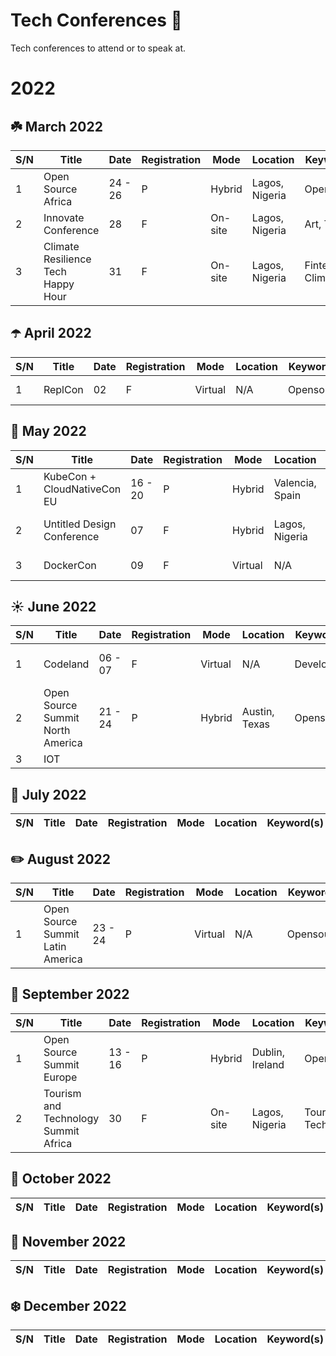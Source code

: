 # Tech Conferences 🎤

Tech conferences to attend or to speak at.

# 2022

## ☘️ March 2022

| S/N | Title                                  | Date      | Registration | Mode      | Location            | Keyword(s)             | URL                                                                                                | Perks             |
| --- | -------------------------------------- | --------- | ------------ |---------- |-------------------- |----------------------- |------------------------------------------------------------------------ | ---------------------------------------------
| 1   | Open Source Africa                     | 24 - 26   | P            | Hybrid    | Lagos, Nigeria      | Opensource             | [url](https://festival.oscafrica.org/)                                                            | Speaker benefits
| 2   | Innovate Conference                    | 28        | F            | On-site   | Lagos, Nigeria      | Art, Tech              | [url](https://www.eventbrite.com/e/innovate-conference-tickets-302365091127?aff=ebdssbdestsearch) | Network, Workshop
| 3   | Climate Resilience Tech Happy Hour     | 31        | F            | On-site   | Lagos, Nigeria      | Fintech, Climate       | [url](https://www.eventbrite.com/e/climate-resilience-tech-happy-hour-tickets-300816950597)       | Network, Cocktails


## ☂️ April 2022

| S/N | Title                                  | Date      | Registration | Mode      | Location            | Keyword(s)             | URL                                                                     | Perks                                        |
| --- | -------------------------------------- | --------- | ------------ |---------- |-------------------- |----------------------- |------------------------------------------------------------------------ | ---------------------------------------------
| 1   | ReplCon                                | 02        | F            | Virtual   | N/A        | Opensource             | [url](https://hopin.com/events/repl-con-22/registration)                                   | Workshops, Hackathon


## 🌸 May 2022

| S/N | Title                                  | Date      | Registration | Mode      | Location            | Keyword(s)             | URL                                                                      | Perks                                       |
| --- | -------------------------------------- | --------- | ------------ |---------- |-------------------- |----------------------- |------------------------------------------------------------------------ | ---------------------------------------------
| 1   | KubeCon + CloudNativeCon EU            | 16 - 20   | P            | Hybrid    | Valencia, Spain     | Cloud Native           | [url](https://events.linuxfoundation.org/kubecon-cloudnativecon-europe) | Virtual and In-person scholarships
| 2   | Untitled Design Conference             | 07        | F            | Hybrid    | Lagos, Nigeria      | Design                 | [url](https://udcom.space/)                                             | Network, Live workshop
| 3   | DockerCon                              | 09        | F            | Virtual   | N/A                 | Cloud Native           | [url](https://docker.events.cube365.net/dockercon/2022)                 | 


## ☀️ June 2022

| S/N | Title                                  | Date      | Registration | Mode      | Location            | Keyword(s)             | URL                                                                     | Perks                                        |
| --- | -------------------------------------- | --------- | ------------ |---------- |-------------------- |----------------------- |------------------------------------------------------------------------ | ---------------------------------------------
| 1   | Codeland                               | 06 - 07   | F            | Virtual   | N/A                 | Developer              | [url](https://codelandconf.com/)                                        | $200 speaker benefits
| 2   | Open Source Summit North America       | 21 - 24   | P            | Hybrid    | Austin, Texas       | Opensource             | [url](https://events.linuxfoundation.org/open-source-summit-north-america) | Travel Funding
| 3   | IOT                                    | 


## 🍦 July 2022

| S/N | Title                                  | Date      | Registration | Mode      | Location            | Keyword(s)             | URL                                                                     | Perks                                        |
| --- | -------------------------------------- | --------- | ------------ |---------- |-------------------- |----------------------- |------------------------------------------------------------------------ | ---------------------------------------------


## ✏️ August 2022

| S/N | Title                                  | Date      | Registration | Mode      | Location            | Keyword(s)             | URL                                                                     | Perks                                        |
| --- | -------------------------------------- | --------- | ------------ |---------- |-------------------- |----------------------- |------------------------------------------------------------------------ | ---------------------------------------------
| 1   | Open Source Summit Latin America       | 23 - 24   | P            | Virtual    | N/A                 | Opensource             | [url](https://events.linuxfoundation.org/open-source-summit-latin-america) | Travel Funding


## 🍎 September 2022

| S/N | Title                                  | Date      | Registration | Mode      | Location            | Keyword(s)             | URL                                                                                                                           | Perks                                        |
| --- | -------------------------------------- | --------- | ------------ |---------- |-------------------- |----------------------- |------------------------------------------------------------------------ | ---------------------------------------------
| 1   | Open Source Summit Europe              | 13 - 16   | P            | Hybrid    | Dublin, Ireland     | Opensource             | [url](https://events.linuxfoundation.org/open-source-summit-europe) | Travel Funding
| 2   | Tourism and Technology Summit Africa   | 30        | F            | On-site   | Lagos, Nigeria      | Tourism, Tech          | [url](https://www.eventbrite.com/e/tourism-and-technology-summit-africa-2022-registration-274157692037?aff=ebdsoporgprofile) | Network, Workshop


## 🍊 October 2022

| S/N | Title                                  | Date      | Registration | Mode      | Location            | Keyword(s)             | URL                                                                     | Perks                                        |
| --- | -------------------------------------- | --------- | ------------ |---------- |-------------------- |----------------------- |------------------------------------------------------------------------ | ---------------------------------------------


## 🍂 November 2022

| S/N | Title                                  | Date      | Registration | Mode      | Location            | Keyword(s)             | URL                                                                     | Perks                                        |
| --- | -------------------------------------- | --------- | ------------ |---------- |-------------------- |----------------------- |------------------------------------------------------------------------ | ---------------------------------------------


## ❄️ December 2022

| S/N | Title                                  | Date      | Registration | Mode      | Location            | Keyword(s)             | URL                                                                     | Perks                                        |
| --- | -------------------------------------- | --------- | ------------ |---------- |-------------------- |----------------------- |------------------------------------------------------------------------ | ---------------------------------------------
